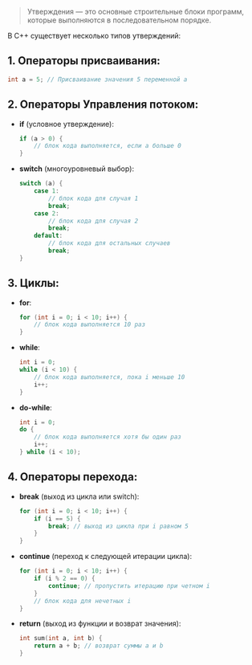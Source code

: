 
>Утверждения — это основные строительные блоки программ, которые выполняются в последовательном порядке.

В C++ существует несколько типов утверждений:

## 1. **Операторы присваивания:**

   ```cpp
   int a = 5; // Присваивание значения 5 переменной a
   ```

## 2. **Операторы Управления потоком:**
   - **if** (условное утверждение):

	 ```cpp
     if (a > 0) {
         // блок кода выполняется, если a больше 0
     }
     ```

   - **switch** (многоуровневый выбор):

	 ```cpp
     switch (a) {
         case 1:
             // блок кода для случая 1
             break;
         case 2:
             // блок кода для случая 2
             break;
         default:
             // блок кода для остальных случаев
             break;
     }
     ```

## 3. **Циклы:**
   - **for**:

	 ```cpp
     for (int i = 0; i < 10; i++) {
         // блок кода выполняется 10 раз
     }
     ```

   - **while**:

	 ```cpp
     int i = 0;
     while (i < 10) {
         // блок кода выполняется, пока i меньше 10
         i++;
     }
     ```

   - **do-while**:

	 ```cpp
     int i = 0;
     do {
         // блок кода выполняется хотя бы один раз
         i++;
     } while (i < 10);
     ```

## 4. **Операторы перехода:**
   - **break** (выход из цикла или switch):

	 ```cpp
     for (int i = 0; i < 10; i++) {
         if (i == 5) {
             break; // выход из цикла при i равном 5
         }
     }
     ```

   - **continue** (переход к следующей итерации цикла):

	 ```cpp
     for (int i = 0; i < 10; i++) {
         if (i % 2 == 0) {
             continue; // пропустить итерацию при четном i
         }
         // блок кода для нечетных i
     }
     ```

   - **return** (выход из функции и возврат значения):

	 ```cpp
     int sum(int a, int b) {
         return a + b; // возврат суммы a и b
     }
     ```
